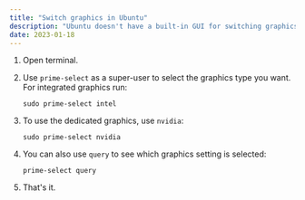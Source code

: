 ```yaml
---
title: "Switch graphics in Ubuntu"
description: "Ubuntu doesn't have a built-in GUI for switching graphics settigs like PopOS. But no matter, there's a terminal command that'll work just fine! Unfortunately, this only works for systems running an Intel CPU."
date: 2023-01-18
---
```


1. Open terminal.
1. Use `prime-select` as a super-user to select the graphics type you want. For integrated graphics run:

    ```shell
    sudo prime-select intel 
    ```

1. To use the dedicated graphics, use `nvidia`:

    ```shell
    sudo prime-select nvidia
    ```

1. You can also use `query` to see which graphics setting is selected:

    ```shell
    prime-select query
    ```

1. That's it.
